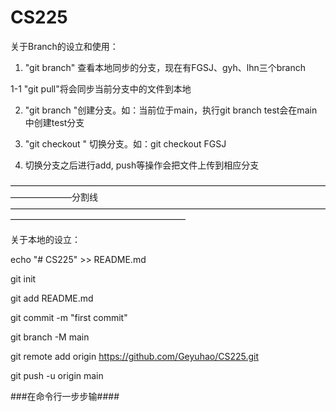 # CS225

 关于Branch的设立和使用：
 
 1.  "git branch" 查看本地同步的分支，现在有FGSJ、gyh、lhn三个branch
 
 1-1 "git pull"将会同步当前分支中的文件到本地
 
 2.  "git branch <name>"创建分支。如：当前位于main，执行git branch test会在main中创建test分支
 
 3. "git checkout <name>" 切换分支。如：git checkout FGSJ
 
 4. 切换分支之后进行add, push等操作会把文件上传到相应分支


———————————————————————————————————————————分割线————————————————————————————————————————————————————————

关于本地的设立：

echo "# CS225" >> README.md

git init

git add README.md

git commit -m "first commit"

git branch -M main

git remote add origin https://github.com/Geyuhao/CS225.git

git push -u origin main

###在命令行一步步输####
